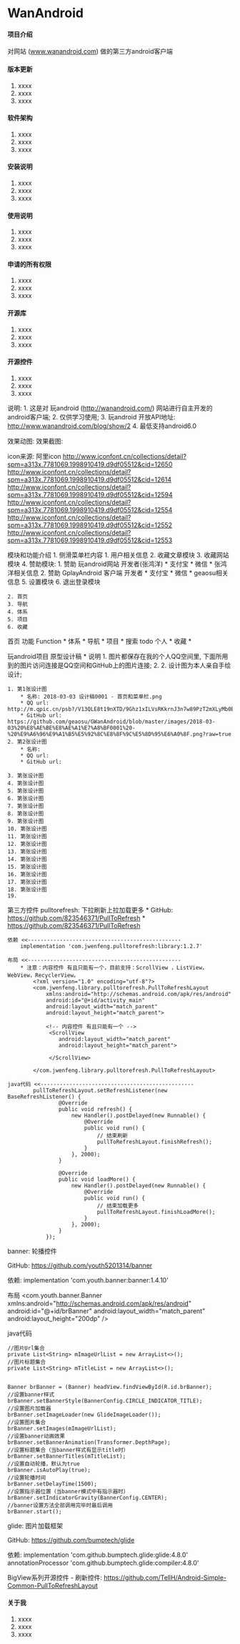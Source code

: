 # WanAndroid

#### 项目介绍
对网站 (www.wanandroid.com) 做的第三方android客户端

#### 版本更新
1. xxxx
2. xxxx
3. xxxx

#### 软件架构
1. xxxx
2. xxxx
3. xxxx

#### 安装说明
1. xxxx
2. xxxx
3. xxxx

#### 使用说明
1. xxxx
2. xxxx
3. xxxx

#### 申请的所有权限
1. xxxx
2. xxxx
3. xxxx

#### 开源库
1. xxxx
2. xxxx
3. xxxx

#### 开源控件
1. xxxx
2. xxxx
3. xxxx


说明: 
	1. 这是对 玩android (http://wanandroid.com/) 网站进行自主开发的android客户端;
	2. 仅供学习使用;
	3. 玩android 开放API地址: http://www.wanandroid.com/blog/show/2
	4. 最低支持android6.0
	
效果动图: 
效果截图:

icon来源: 阿里icon
    http://www.iconfont.cn/collections/detail?spm=a313x.7781069.1998910419.d9df05512&cid=12650
    http://www.iconfont.cn/collections/detail?spm=a313x.7781069.1998910419.d9df05512&cid=12614
    http://www.iconfont.cn/collections/detail?spm=a313x.7781069.1998910419.d9df05512&cid=12594
    http://www.iconfont.cn/collections/detail?spm=a313x.7781069.1998910419.d9df05512&cid=12554
    http://www.iconfont.cn/collections/detail?spm=a313x.7781069.1998910419.d9df05512&cid=12552
    http://www.iconfont.cn/collections/detail?spm=a313x.7781069.1998910419.d9df05512&cid=12553

模块和功能介绍
	1. 侧滑菜单栏内容
		1. 用户相关信息
		2. 收藏文章模块
		3. 收藏网站模块
		4. 赞助模块:
			1. 赞助 玩android网站 开发者(张鸿洋)
				* 支付宝
				* 微信
				* 张鸿洋相关信息
			2. 赞助 GplayAndroid 客户端 开发者
				* 支付宝
				* 微信
				* geaosu相关信息
		5. 设置模块
		6. 退出登录模块 


	2. 首页
	3. 导航
	4. 体系
	5. 项目
	6. 收藏

首页
功能 Function
    * 体系
    * 导航
    * 项目
    *
搜索
todo
个人
    * 收藏
    *




玩android项目 原型设计稿
	* 说明
		1. 图片都保存在我的个人QQ空间里, 下面所用到的图片访问连接是QQ空间和GitHub上的图片连接;
		2. 
		2. 设计图为本人亲自手绘设计;

	1. 第1张设计图
		* 名称: 2018-03-03 设计稿0001 - 首页和菜单栏.png
		* QQ url: http://m.qpic.cn/psb?/V13QLE8t19nXTD/9Ghz1xILVsRKkrnJ3n7w89PzT2mXLyMb0B1dtApQ010!/b/dCIBAAAAAAAA&bo=kwOAAgAAAAADBzA!&rf=viewer_4
		* GitHub url: https://github.com/geaosu/GWanAndroid/blob/master/images/2018-03-03%20%E8%AE%BE%E8%AE%A1%E7%A8%BF0001%20-%20%E9%A6%96%E9%A1%B5%E5%92%8C%E8%8F%9C%E5%8D%95%E6%A0%8F.png?raw=true
	2. 第2张设计图
		* 名称: 
		* QQ url: 
		* GitHub url: 

	3. 第张设计图
	4. 第张设计图
	5. 第张设计图
	6. 第张设计图
	7. 第张设计图
	8. 第张设计图
	9. 第张设计图
	10. 第张设计图
	11. 第张设计图
	12. 第张设计图
	13. 第张设计图
	14. 第张设计图
	15. 第张设计图
	16. 第张设计图
	17. 第张设计图
	18. 第张设计图
	19.



第三方控件
pulltorefresh: 下拉刷新上拉加载更多
    * GitHub: https://github.com/823546371/PullToRefresh
    *         https://github.com/823546371/PullToRefresh


    依赖 <<------------------------------------------------
        implementation 'com.jwenfeng.pulltorefresh:library:1.2.7'

    布局 <<------------------------------------------------
        * 注意：内容控件 有且只能有一个，目前支持：ScrollView ，ListView，WebView，RecyclerView。
            <?xml version="1.0" encoding="utf-8"?>
            <com.jwenfeng.library.pulltorefresh.PullToRefreshLayout
                xmlns:android="http://schemas.android.com/apk/res/android"
                android:id="@+id/activity_main"
                android:layout_width="match_parent"
                android:layout_height="match_parent">

                <!-- 内容控件 有且只能有一个 -->
                 <ScrollView
                    android:layout_width="match_parent"
                    android:layout_height="match_parent">

                 </ScrollView>

            </com.jwenfeng.library.pulltorefresh.PullToRefreshLayout>

    java代码 <<------------------------------------------------
            pullToRefreshLayout.setRefreshListener(new BaseRefreshListener() {
                    @Override
                    public void refresh() {
                        new Handler().postDelayed(new Runnable() {
                            @Override
                            public void run() {
                                // 结束刷新
                                pullToRefreshLayout.finishRefresh();
                            }
                        }, 2000);
                    }

                    @Override
                    public void loadMore() {
                        new Handler().postDelayed(new Runnable() {
                            @Override
                            public void run() {
                                // 结束加载更多
                                pullToRefreshLayout.finishLoadMore();
                            }
                        }, 2000);
                    }
                });



banner: 轮播控件

GitHub: https://github.com/youth5201314/banner

依赖: implementation 'com.youth.banner:banner:1.4.10'

布局
    <?xml version="1.0" encoding="utf-8"?>
    <com.youth.banner.Banner xmlns:android="http://schemas.android.com/apk/res/android"
        android:id="@+id/brBanner"
        android:layout_width="match_parent"
        android:layout_height="200dp" />

java代码

    //图片Url集合
    private List<String> mImageUrlList = new ArrayList<>();
    //图片标题集合
    private List<String> mTitleList = new ArrayList<>();


    Banner brBanner = (Banner) headView.findViewById(R.id.brBanner);
    //设置banner样式
    brBanner.setBannerStyle(BannerConfig.CIRCLE_INDICATOR_TITLE);
    //设置图片加载器
    brBanner.setImageLoader(new GlideImageLoader());
    //设置图片集合
    brBanner.setImages(mImageUrlList);
    //设置banner动画效果
    brBanner.setBannerAnimation(Transformer.DepthPage);
    //设置标题集合（当banner样式有显示title时）
    brBanner.setBannerTitles(mTitleList);
    //设置自动轮播，默认为true
    brBanner.isAutoPlay(true);
    //设置轮播时间
    brBanner.setDelayTime(1500);
    //设置指示器位置（当banner模式中有指示器时）
    brBanner.setIndicatorGravity(BannerConfig.CENTER);
    //banner设置方法全部调用完毕时最后调用
    brBanner.start();



glide: 图片加载框架

GitHub: https://github.com/bumptech/glide

依赖:
    implementation 'com.github.bumptech.glide:glide:4.8.0'
    annotationProcessor 'com.github.bumptech.glide:compiler:4.8.0'
























BigView系列开源控件
    - 刷新控件: https://github.com/TellH/Android-Simple-Common-PullToRefreshLayout

#### 关于我
1. xxxx
2. xxxx
3. xxxx



